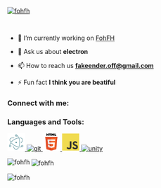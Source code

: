 <p align="left"> <a href="https://github.com/ryo-ma/github-profile-trophy"><img src="https://github-profile-trophy.vercel.app/?username=fohfh" alt="fohfh" /></a> </p>

<p align="left"> <a href="https://twitter.com/" target="blank"><img src="https://img.shields.io/twitter/follow/?logo=twitter&style=for-the-badge" alt="" /></a> </p>

- 🔭 I’m currently working on [FohFH](https://github.com/fohfh)

- 💬 Ask us about **electron**

- 📫 How to reach us **fakeender.off@gmail.com**

- ⚡ Fun fact **I think you are beatiful**

<h3 align="left">Connect with me:</h3>
<p align="left">
</p>

<h3 align="left">Languages and Tools:</h3>
<p align="left"> <a href="https://www.electronjs.org" target="_blank" rel="noreferrer"> <img src="https://raw.githubusercontent.com/devicons/devicon/master/icons/electron/electron-original.svg" alt="electron" width="40" height="40"/> </a> <a href="https://git-scm.com/" target="_blank" rel="noreferrer"> <img src="https://www.vectorlogo.zone/logos/git-scm/git-scm-icon.svg" alt="git" width="40" height="40"/> </a> <a href="https://www.w3.org/html/" target="_blank" rel="noreferrer"> <img src="https://raw.githubusercontent.com/devicons/devicon/master/icons/html5/html5-original-wordmark.svg" alt="html5" width="40" height="40"/> </a> <a href="https://developer.mozilla.org/en-US/docs/Web/JavaScript" target="_blank" rel="noreferrer"> <img src="https://raw.githubusercontent.com/devicons/devicon/master/icons/javascript/javascript-original.svg" alt="javascript" width="40" height="40"/> </a> <a href="https://unity.com/" target="_blank" rel="noreferrer"> <img src="https://www.vectorlogo.zone/logos/unity3d/unity3d-icon.svg" alt="unity" width="40" height="40"/> </a> </p>

<p><img align="left" src="https://github-readme-stats.vercel.app/api/top-langs?username=fohfh&show_icons=true&locale=en&layout=compact" alt="fohfh" /></p>

<p>&nbsp;<img align="center" src="https://github-readme-stats.vercel.app/api?username=fohfh&show_icons=true&locale=en" alt="fohfh" /></p>

<p><img align="center" src="https://github-readme-streak-stats.herokuapp.com/?user=fohfh&" alt="fohfh" /></p>
